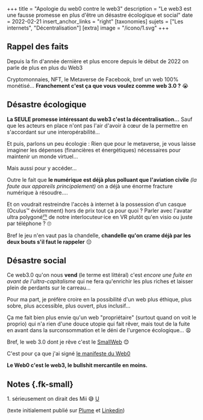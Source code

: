 +++
title = "Apologie du web0 contre le web3"
description = "Le web3 est une fausse promesse en plus d'être un désastre écologique et social"
date = 2022-02-21
insert_anchor_links = "right"
[taxonomies]
sujets = ["Les internets", "Décentralisation"]
[extra]
image = "/icono/1.svg"
+++

## Rappel des faits

Depuis la fin d'année dernière et plus encore depuis le début de 2022 on parle de plus en plus du Web3

Cryptomonnaies, NFT, le Metaverse de Facebook, bref un web 100% monétisé… __Franchement c'est ça que vous voulez comme web 3.0&nbsp;?__  😭

## Désastre écologique

**La SEULE promesse intéressant du web3 c'est la <span class="fk-pill">décentralisation</span>…** Sauf que les acteurs en place n'ont pas l'air d'avoir à cœur de la permettre en s'accordant sur une interopérabilité…

Et puis, parlons un peu <span class="fk-pill alt">écologie</span>&nbsp;:
Rien que pour le metaverse, je vous laisse imaginer les dépenses (financières et énergétiques) nécessaires pour maintenir un monde virtuel…

Mais aussi pour y accéder…

Outre le fait que **le numérique est déjà plus polluant que l'aviation civile** *(la faute aux appareils principalement)* on a déjà une énorme <span class="fk-pill">fracture numérique</span> à résoudre…. 

Et on voudrait restreindre l'accès à internet à la possession d'un casque (Oculus™ évidemment) hors de prix tout ça pour quoi&nbsp;? Parler avec l'avatar ultra polygoné[<span id="text-note1">⁽¹⁾</span>](#note1) de notre interlocuteur·ice en VR plutôt qu'en visio ou juste par téléphone&nbsp;? 🙄

Bref le jeu n'en vaut pas la chandelle, **chandelle qu'on crame déjà par les deux bouts s'il faut le rappeler** 😔

## Désastre social

Ce web3.0 qu'on nous **vend** (le terme est littéral) c'est _encore une fuite en avant de l'ultra-capitalisme_ qui ne fera qu'enrichir les plus riches et laisser plein de perdants sur le carreau…

Pour ma part, je préfère croire en la possibilité d'un web plus <span class="fk-pill alt">éthique</span>, plus <span class="fk-pill">sobre</span>, plus accessible, plus ouvert, plus <span class="fk-pill alt">inclusif</span>…

Ça me fait bien plus envie qu'un web "propriétaire" (surtout quand on voit le proprio) qui n'a rien d'une douce utopie qui fait rêver, mais tout de la fuite en avant dans la surconsommation et le déni de l'urgence écologique… 😩

Bref, le web 3.0 dont je rêve c'est le [SmallWeb](https://ar.al/2020/08/07/what-is-the-small-web/) 😊

C'est pour ça que j'ai signé [le manifeste du Web0](https://web0.small-web.org)

**Le <span class="fk-pill">Web0</span> c'est le web3, le bullshit mercantile en moins.**


<section class="notes">

## Notes {.fk-small}

<p id="note1">1. sérieusement on dirait des Mii 😅 <a href="#text-note1">U</a></p>

(texte initialement publié sur [Plume](https://plume.bdx.town/~/FrokostLeJournalDuPTitDJ/Web3%20vs%20Web0) et [Linkedin](https://www.linkedin.com/feed/update/urn:li:activity:6887743643587813377/))
</section>